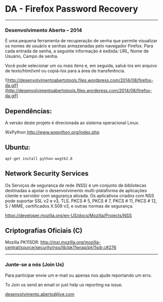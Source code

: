 # DA - Firefox Password Recovery #

---



### Desenvolvimento Aberto – 2014 ###

É uma pequena ferramenta de recuperação de senha que permite visualizar os nomes de usuário e senhas armazenadas pelo navegador Firefox. Para cada entrada de senha, a seguinte informação é exibida: URL, Nome de Usuário, Campo de senha.

Você pode selecionar um ou mais itens e, em seguida, salvá-los em arquivo de texto/html/xml ou copiá-los para a área de transferência.

![http://desenvolvimentoabertotools.files.wordpress.com/2014/08/firefox-da.gif](http://desenvolvimentoabertotools.files.wordpress.com/2014/08/firefox-da.gif)

## Dependências: ##

A versão deste projeto é direcionada ao sistema operacional Linux.

WxPython http://www.wxpython.org/index.php

## Ubuntu: ##
```
apt-get install python-wxgtk2.8
```


## Network Security Services ##

Os Serviços de segurança de rede (NSS) é um conjunto de bibliotecas destinadas a apoiar o desenvolvimento multi-plataforma de aplicações cliente e servidor com segurança ativada. Os aplicativos criados com NSS pode suportar SSL v2 e v3, TLS, PKCS # 5, PKCS # 7, PKCS # 11, PKCS # 12, S / MIME, certificados X.509 v3, e outras normas de segurança.

https://developer.mozilla.org/en-US/docs/Mozilla/Projects/NSS

## Criptografias Oficiais (C) ##

Mozilla PK11SDR: http://mxr.mozilla.org/mozilla-central/source/security/nss/lib/pk11wrap/pk11sdr.c#276


---


### Junte-se a nós (Join Us) ###

Para participar envie um e-mail ou apenas nos ajude reportando um erro.

To Join us send an email or just help us reporting na issue.

desenvolvimento.aberto@live.com